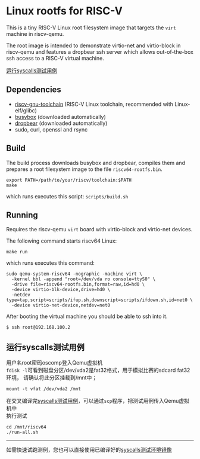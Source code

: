 # Linux rootfs for RISC-V

This is a tiny RISC-V Linux root filesystem image that targets
the `virt` machine in riscv-qemu.

The root image is intended to demonstrate virtio-net and virtio-block in
riscv-qemu and features a dropbear ssh server which allows out-of-the-box
ssh access to a RISC-V virtual machine.

[运行syscalls测试用例](#)
## Dependencies

- [riscv-gnu-toolchain](https://github.com/riscv/riscv-gnu-toolchain) (RISC-V Linux toolchain, recommended with Linux-elf/glibc)
- [busybox](https://busybox.net/) (downloaded automatically)
- [dropbear](https://matt.ucc.asn.au/dropbear/dropbear.html) (downloaded automatically)
- sudo, curl, openssl and rsync

## Build

The build process downloads busybox and dropbear, compiles them and prepares
a root filesystem image to the file `riscv64-rootfs.bin`.

```
export PATH=/path/to/your/riscv/toolchain:$PATH
make
```
which runs executes this script: `scripts/build.sh`

## Running

Requires the riscv-qemu `virt` board with virtio-block and virtio-net devices.

The following command starts riscv64 Linux:

```
make run
```

which runs executes this command:

```
sudo qemu-system-riscv64 -nographic -machine virt \
  -kernel bbl -append "root=/dev/vda ro console=ttyS0" \
  -drive file=riscv64-rootfs.bin,format=raw,id=hd0 \
  -device virtio-blk-device,drive=hd0 \
  -netdev type=tap,script=scripts/ifup.sh,downscript=scripts/ifdown.sh,id=net0 \
  -device virtio-net-device,netdev=net0
```

After booting the virtual machine you should be able to ssh into it.

```
$ ssh root@192.168.100.2
```

## 运行syscalls测试用例
用户名root密码oscomp登入Qemu虚拟机
<br>
`fdisk -l`可看到磁盘分区/dev/vda2是fat32格式，用于模拟比赛的sdcard fat32环境，
请确认将此分区挂载到/mnt中；
```
mount -t vfat /dev/vda2 /mnt
```

在交叉编译完[syscalls测试用例](../riscv-syscalls-testing)，可以通过`scp`程序，把测试用例传入Qemu虚拟机中
<br>
执行测试
```
cd /mnt/riscv64
./run-all.sh
```

---
如需快速试跑测例，您也可以直接使用已编译好的[syscalls测试环境镜像](https://cloud.tsinghua.edu.cn/d/0b7eeedccacc44939e3c/)